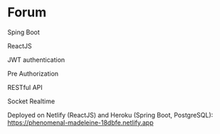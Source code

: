 # Forum

Sping Boot

ReactJS

JWT authentication

Pre Authorization

RESTful API

Socket Realtime

Deployed on Netlify (ReactJS) and Heroku (Spring Boot, PostgreSQL): https://phenomenal-madeleine-18dbfe.netlify.app


